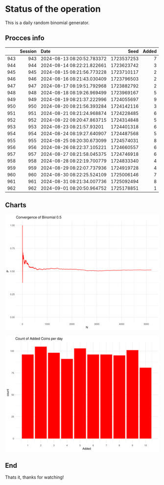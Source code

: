 # Status of the operation
  
  This is a daily random binomial generator.
  
## Procces info

|    | Session|Date                       |       Seed| Added|
|:---|-------:|:--------------------------|----------:|-----:|
|943 |     943|2024-08-13 08:20:52.783372 | 1723537253|     7|
|944 |     944|2024-08-14 08:22:21.822661 | 1723623742|     3|
|945 |     945|2024-08-15 08:21:56.773228 | 1723710117|     2|
|946 |     946|2024-08-16 08:21:43.030409 | 1723796503|     2|
|947 |     947|2024-08-17 08:19:51.792968 | 1723882792|     2|
|948 |     948|2024-08-18 08:19:26.969499 | 1723969167|     5|
|949 |     949|2024-08-19 08:21:37.222996 | 1724055697|     9|
|950 |     950|2024-08-20 08:21:56.393284 | 1724142116|     3|
|951 |     951|2024-08-21 08:21:24.968874 | 1724228485|     6|
|952 |     952|2024-08-22 08:20:47.863715 | 1724314848|     5|
|953 |     953|2024-08-23 08:21:57.93201  | 1724401318|     6|
|954 |     954|2024-08-24 08:19:27.640907 | 1724487568|     5|
|955 |     955|2024-08-25 08:20:30.673099 | 1724574031|     8|
|956 |     956|2024-08-26 08:22:37.105221 | 1724660557|     6|
|957 |     957|2024-08-27 08:21:58.045375 | 1724746918|     6|
|958 |     958|2024-08-28 08:22:19.700779 | 1724833340|     4|
|959 |     959|2024-08-29 08:22:07.737936 | 1724919728|     4|
|960 |     960|2024-08-30 08:22:25.524109 | 1725006146|     7|
|961 |     961|2024-08-31 08:21:34.007736 | 1725092494|     8|
|962 |     962|2024-09-01 08:20:50.964752 | 1725178851|     1|

## Charts 

![](charts/plot1.png)

![](charts/plot2.png)

## End

Thats it, thanks for watching!
